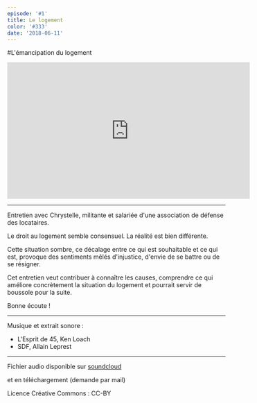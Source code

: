 ```yaml
---
episode: '#1'
title: Le logement
color: '#333'
date: '2018-06-11'
---
```

\#L'émancipation du logement

<iframe width="560" height="315" src="https://www.youtube.com/embed/Nm6PVFgTagw?rel=0&amp;showinfo=0" frameborder="0" allow="autoplay; encrypted-media" allowfullscreen></iframe>

- - -

Entretien avec Chrystelle, militante et salariée d'une association de défense des locataires. 

Le droit au logement semble consensuel.
La réalité est bien différente.

Cette situation sombre, ce décalage entre ce qui est souhaitable et ce qui est, provoque des sentiments mêlés d'injustice, d'envie de se battre ou de se résigner.

Cet entretien veut contribuer à connaître les causes, comprendre ce qui améliore concrètement la situation du logement et pourrait servir de boussole pour la suite.

Bonne écoute !

- - -

Musique et extrait sonore :

* L'Esprit de 45, Ken Loach
* SDF, Allain Leprest

- - -

Fichier audio disponible sur [soundcloud](https://soundcloud.com/user-584068809/01-cest-un-joli-nom-lemancipation-du-logement-1)

et en téléchargement (demande par mail)

Licence Créative Commons : CC-BY
